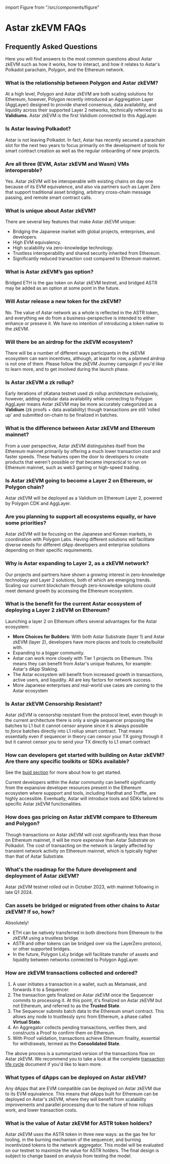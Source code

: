 import Figure from "/src/components/figure"

# Astar zkEVM FAQs

## Frequently Asked Questions

Here you will find answers to the most common questions about Astar zkEVM such as how it works, how to interact, and how it relates to Astar's Polkadot parachain, Polygon, and the Ethereum network.

### What is the relationship between Polygon and Astar zkEVM?

At a high level, Polygon and Astar zkEVM are both scaling solutions for Ethereum, however, Polygon recently introduced an Aggregation Layer (AggLayer) designed to provide shared consensus, data availability, and liquidity across their supported Layer 2 networks, technically referred to as **Validiums.** Astar zkEVM is the first Validium connected to this AggLayer.

### Is Astar leaving Polkadot?

Astar is not leaving Polkadot. In fact, Astar has recently secured a parachain slot for the next two years to focus primarily on the development of tools for smart contract creation as well as the regular onboarding of new projects.

### Are all three (EVM, Astar zkEVM and Wasm) VMs interoperable?

Yes. Astar zkEVM will be interoperable with existing chains on day one because of its EVM equivalence, and also via partners such as Layer Zero that support traditional asset bridging, arbitrary cross-chain message passing, and remote smart contract calls.

### What is unique about Astar zkEVM?

There are several key features that make Astar zkEVM unique:

- Bridging the Japanese market with global projects, enterprises, and developers.
- High EVM equivalency.
- High scalability via zero-knowledge technology.
- Trustless interoperability and shared security inherited from Ethereum.
- Significantly reduced transaction cost compared to Ethereum mainnet.

### What is Astar zkEVM’s gas option?

Bridged ETH is the gas token on Astar zkEVM testnet, and bridged ASTR may be added as an option at some point in the future.

### Will Astar release a new token for the zkEVM?

No. The value of Astar network as a whole is reflected in the ASTR token, and everything we do from a business-perspective is intended to either enhance or preseve it. We have no intention of introducing a token native to the zkEVM.

### Will there be an airdrop for the zkEVM ecosystem?

There will be a number of different ways participants in the zkEVM ecosystem can earn incentives, although, at least for now, a planned airdrop is not one of them. Please follow the zkEVM Journey campaign if you'd like to learn more, and to get involved during the launch phase.

### Is Astar zkEVM a zk rollup?

Early iterations of zKatana testnet used zk rollup architecture exclusively, however, adding modular data availability while connecting to Polygon AggLayer means Astar zkEVM may be more accurately categorized as a **Validium** (zk proofs + data availability) though transactions are still 'rolled up' and submitted on-chain to be finalized in batches.

### What is the difference between Astar zkEVM and Ethereum mainnet?

From a user perspective, Astar zkEVM distinguishes itself from the Ethereum mainnet primarily by offering a much lower transaction cost and faster speeds. These features open the door to developers to create products that weren't possible or that became impractical to run on Ethereum mainnet, such as web3 gaming or high-speed trading .

### Is Astar zkEVM going to become a Layer 2 on Ethereum, or Polygon chain?

Astar zkEVM will be deployed as a Validium on Ethereum Layer 2, powered by Polygon CDK and AggLayer.

### Are you planning to support all ecosystems equally, or have some priorities?

Astar zkEVM will be focusing on the Japanese and Korean markets, in coordination with Polygon Labs. Having different solutions will facilitate diverse needs for different dApp developers and enterprise solutions depending on their specific requirements.

### Why is Astar expanding to Layer 2, as a zkEVM network?

Our projects and partners have shown a growing interest in zero-knowledge technology and Layer 2 solutions, both of which are emerging trends. Scaling our current blockchain through zero-knowledge solutions could meet demand growth by accessing the Ethereum ecosystem.

### What is the benefit for the current Astar ecosystem of deploying a Layer 2 zkEVM on Ethereum?

Launching a layer 2 on Ethereum offers several advantages for the Astar ecosystem:

- **More Choices for Builders**: With both Astar Substrate (layer 1) and Astar zkEVM (layer 2), developers have more places and tools to create/build with.
- Expanding to a bigger community.
- Astar can work more closely with Tier 1 projects on Ethereum. This means they can benefit from Astar's unique features, for example: Astar's dApp Staking.
- The Astar ecosystem will benefit from increased growth in transactions, active users, and liquidity. All are key factors for network success.
- More Japanese enterprises and real-world use cases are coming to the Astar ecosystem

### Is Astar zkEVM Censorship Resistant?

Astar zkEVM is censorship resistant from the protocol level, even though in the current architecture there is only a single sequencer proposing the batches to L1 but it cannot censor anyone since it is always possible to _force_ batches directly into L1 rollup smart contract. That means essentially even if sequencer in theory can censor your TX going through it but it cannot censor you to send your TX directly to L1 smart contract

### How can developers get started with building on Astar zkEVM? Are there any specific toolkits or SDKs available?

See the [buid section](/docs/build/zkEVM/quickstart.md) for more about how to get started.

Current developers within the Astar community can benefit significantly from the expansive developer resources present in the Ethereum ecosystem where suppport and tools, including Hardhat and Truffle, are highly accessible. Eventually, Astar will introduce tools and SDKs tailored to specific Astar zkEVM functionalities.

### How does gas pricing on Astar zkEVM compare to Ethereum and Polygon?

Though transactions on Astar zkEVM will cost significantly less than those on Ethereum mainnet, it will be more expensive than Astar Substrate on Polkadot. The cost of transacting on the network is largely affected by transient network activity on Ethereum mainnet, which is typically higher than that of Astar Substrate.

### What's the roadmap for the future development and deployment of Astar zkEVM?

Astar zkEVM testnet rolled out in October 2023, with mainnet following in late Q1 2024.

### Can assets be bridged or migrated from other chains to Astar zkEVM? If so, how?

Absolutely!

- ETH can be natively transferred in both directions from Ethereum to the zkEVM using a trustless bridge.
- ASTR and other tokens can be bridged over via the LayerZero protocol, or other supported bridges.
- In the future, Polygon LxLy bridge will facilitate transfer of assets and liquidity between networks connected to Polygon AggLayer.

### How are zkEVM transactions collected and ordered?

1. A user initiates a transaction in a wallet, such as Metamask, and forwards it to a Sequencer.
2. The transaction gets finalized on Astar zkEVM once the Sequencer commits to processing it. At this point, it's finalized on Astar zkEVM but not Ethereum, and referred to as the **Trusted State**.
3. The Sequencer submits batch data to the Ethereum smart contract. This allows any node to trustlessly sync from Ethereum, a phase called **Virtual State**.
4. An Aggregator collects pending transactions, verifies them, and constructs a Proof to confirm them on Ethereum.
5. With Proof validation, transactions achieve Ethereum finality, essential for withdrawals, termed as the **Consolidated State**.

The above process is a summarized version of the transactions flow on Astar zkEVM. We recommend you to take a look at the complete [transaction life cycle](https://wiki.polygon.technology/docs/zkevm/protocol/l2-transaction-cycle-intro/) document if you'd like to learn more.

### What types of dApps can be deployed on Astar zkEVM?

Any dApps that are EVM compatible can be deployed on Astar zkEVM due to its EVM equivalence. This means that dApps built for Ethereum can be deployed on Astar's zkEVM, where they will benefit from scalability improvements and parallel processing due to the nature of how rollups work, and lower transaction costs.

### What is the value of Astar zkEVM for ASTR token holders?

Astar zkEVM uses the ASTR token in three new ways: as the gas fee for tooling, in the burning mechanism of the sequencer, and burning incentivized tokens to the network aggregator. This model will be evaluated on our testnet to maximize the value for ASTR holders. The final design is subject to change based on analysis from testing the model.

<Figure caption="Astar zkEVM Value" src={require('./img/astar-zkevm-value.png').default } width="65%" />
